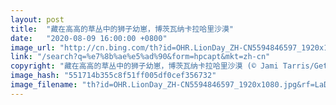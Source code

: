 ```yaml
---
layout: post
title:  "藏在高高的草丛中的狮子幼崽，博茨瓦纳卡拉哈里沙漠"
date:   "2020-08-09 16:00:00 +0800"
image_url: "http://cn.bing.com/th?id=OHR.LionDay_ZH-CN5594846597_1920x1080.jpg&rf=LaDigue_1920x1080.jpg&pid=hp"
link: "/search?q=%e7%8b%ae%e5%ad%90&form=hpcapt&mkt=zh-cn"
copyright: "藏在高高的草丛中的狮子幼崽，博茨瓦纳卡拉哈里沙漠 (© Jami Tarris/Getty Images)"
image_hash: "551714b355c8f51ff005df0cef356732"
image_filename: "th?id=OHR.LionDay_ZH-CN5594846597_1920x1080.jpg&rf=LaDigue_1920x1080.jpg&pid=hp"
---
```

